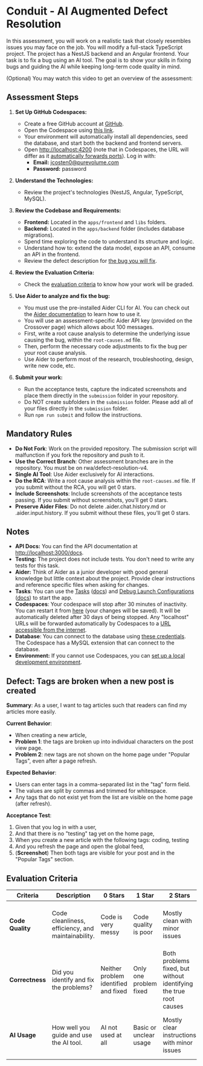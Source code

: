 # Conduit - AI Augmented Defect Resolution

In this assessment, you will work on a realistic task that closely resembles issues you may face on the job. You will modify a full-stack TypeScript project. The project has a NestJS backend and an Angular frontend. Your task is to fix a bug using an AI tool. The goal is to show your skills in fixing bugs and guiding the AI while keeping long-term code quality in mind.

(Optional) You may watch this video to get an overview of the assessment: <TODO>

## Assessment Steps

1. **Set Up GitHub Codespaces:**

   - Create a free GitHub account at [GitHub](https://github.com/signup).
   - Open the Codespace using [this link](https://github.com/codespaces/new?repo=678723453&ref=rwa/defect-resolution-v4).
   - Your environment will automatically install all dependencies, seed the database, and start both the backend and frontend servers.
   - Open [http://localhost:4200](http://localhost:4200) (note that in Codespaces, the URL will differ as it [automatically forwards ports](https://docs.github.com/en/codespaces/developing-in-a-codespace/forwarding-ports-in-your-codespace)). Log in with:
     - **Email:** jcosten0@purevolume.com
     - **Password:** password

2. **Understand the Technologies:**

   - Review the project's technologies (NestJS, Angular, TypeScript, MySQL).

3. **Review the Codebase and Requirements:**

   - **Frontend:** Located in the `apps/frontend` and `libs` folders.
   - **Backend:** Located in the `apps/backend` folder (includes database migrations).
   - Spend time exploring the code to understand its structure and logic.
   - Understand how to: extend the data model, expose an API, consume an API in the frontend.
   - Review the defect description for [the bug you will fix](##defect-tags-are-broken-when-a-new-post-is-created).

4. **Review the Evaluation Criteria:**

   - Check the [evaluation criteria](#evaluation-criteria) to know how your work will be graded.

5. **Use Aider to analyze and fix the bug:**

   - You must use the pre-installed Aider CLI for AI. You can check out the [Aider documentation](https://aider.chat/docs/usage/tutorials.html) to learn how to use it.
   - You will use an assessment-specific Aider API key (provided on the Crossover page) which allows about 100 messages.
   - First, write a root cause analysis to determine the underlying issue causing the bug, within the `root-causes.md` file.
   - Then, perform the necessary code adjustments to fix the bug per your root cause analysis.
   - Use Aider to perform most of the research, troubleshooting, design, write new code, etc.

6. **Submit your work:**
   - Run the acceptance tests, capture the indicated screenshots and place them directly in the `submission` folder in your repository.
   - Do NOT create subfolders in the `submission` folder. Please add all of your files directly in the `submission` folder.
   - Run `npm run submit` and follow the instructions.

## Mandatory Rules

- **Do Not Fork**: Work on the provided repository. The submission script will malfunction if you fork the repository and push to it.
- **Use the Correct Branch**: Other assessment branches are in the repository. You must be on rwa/defect-resolution-v4.
- **Single AI Tool**: Use Aider exclusively for AI interactions.
- **Do the RCA**: Write a root cause analysis within the `root-causes.md` file. If you submit without the RCA, you will get 0 stars.
- **Include Screenshots**: Include screenshots of the acceptance tests passing. If you submit without screenshots, you'll get 0 stars.
- **Preserve Aider Files**: Do not delete .aider.chat.history.md or .aider.input.history. If you submit without these files, you'll get 0 stars.

## Notes

- **API Docs:** You can find the API documentation at [http://localhost:3000/docs](http://localhost:3000/docs).
- **Testing:** The project does not include tests. You don't need to write any tests for this task.
- **Aider:** Think of Aider as a junior developer with good general knowledge but little context about the project. Provide clear instructions and reference specific files when asking for changes.
- **Tasks**: You can use the [Tasks](.vscode/tasks.json) ([docs](https://code.visualstudio.com/docs/editor/tasks)) and [Debug Launch Configurations](.vscode/launch.json) ([docs](https://code.visualstudio.com/docs/editor/debugging)) to start the app.
- **Codespaces**: Your codespace will stop after 30 minutes of inactivity. You can restart it from [here](https://github.com/codespaces) (your changes will be saved). It will be automatically deleted after 30 days of being stopped. Any "localhost" URLs will be forwarded automatically by Codespaces to a [URL accessible from the internet](https://docs.github.com/en/codespaces/developing-in-a-codespace/forwarding-ports-in-your-codespace).
- **Database**: You can connect to the database using [these credentials](./backend/mikro-orm.config.ts). The Codespace has a MySQL extension that can connect to the database.
- **Environment:** If you cannot use Codespaces, you can [set up a local development environment](https://www.perplexity.ai/search/what-are-the-concise-precise-s-khlwVDwQTMODLaC6wB_7DQ).

## Defect: Tags are broken when a new post is created
**Summary**: As a user, I want to tag articles such that readers can find my articles more easily.

**Current Behavior**:
 - When creating a new article,
 - **Problem 1**: the tags are broken up into individual characters on the post view page.
 - **Problem 2**: new tags are not shown on the home page under "Popular Tags", even after a page refresh.

**Expected Behavior**:
 - Users can enter tags in a comma-separated list in the "tag" form field.
 - The values are split by commas and trimmed for whitespace.
 - Any tags that do not exist yet from the list are visible on the home page (after refresh).

**Acceptance Test**:
1. Given that you log in with a user,
1. And that there is no "testing" tag yet on the home page,
1. When you create a new article with the following tags: coding, testing
1. And you refresh the page and open the global feed, 
1. (**Screenshot**) Then both tags are visible for your post and in the "Popular Tags" section. 

## Evaluation Criteria

| **Criteria**       | **Description**                                    | **0 Stars**           | **1 Star**                    | **2 Stars**                                 | **3 Stars**                                          |
| ------------------ | -------------------------------------------------- | --------------------- | ----------------------------- | ------------------------------------------- | ---------------------------------------------------- |
| **Code Quality**   | Code cleanliness, efficiency, and maintainability. | Code is very messy    | Code quality is poor          | Mostly clean with minor issues              | Clean, efficient, and follows best practices         |
| **Correctness**    | Did you identify and fix the problems?     | Neither problem identified and fixed | Only one problem fixed | Both problems fixed, but without identifying the true root causes | Both problems fixed with a clear root cause analysis       |
| **AI Usage**       | How well you guide and use the AI tool.            | AI not used at all    | Basic or unclear usage        | Mostly clear instructions with minor issues | Clear, effective, and well-guided AI usage           |
